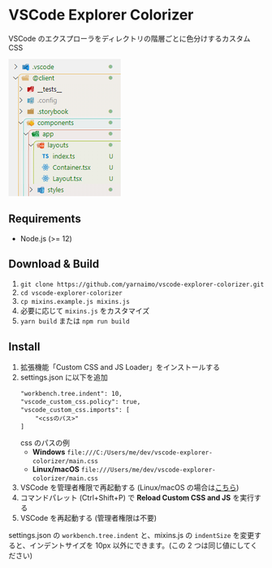 # VSCode Explorer Colorizer

VSCode のエクスプローラをディレクトリの階層ごとに色分けするカスタム CSS

![](screenshot.png)

## Requirements

-   Node.js (>= 12)

## Download & Build

1.  `git clone https://github.com/yarnaimo/vscode-explorer-colorizer.git`
2.  `cd vscode-explorer-colorizer`
3.  `cp mixins.example.js mixins.js`
4.  必要に応じて `mixins.js` をカスタマイズ
5.  `yarn build` または `npm run build`

## Install

1.  拡張機能「Custom CSS and JS Loader」をインストールする
2.  settings.json に以下を追加
    ```
    "workbench.tree.indent": 10,
    "vscode_custom_css.policy": true,
    "vscode_custom_css.imports": [
        "<cssのパス>"
    ]
    ```
    css のパスの例
    -   **Windows** `file:///C:/Users/me/dev/vscode-explorer-colorizer/main.css`
    -   **Linux/macOS** `file:///Users/me/dev/vscode-explorer-colorizer/main.css`
3.  VSCode を管理者権限で再起動する (Linux/macOS の場合は[こちら](https://marketplace.visualstudio.com/items?itemName=be5invis.vscode-custom-css#mac-and-linux-users))
4.  コマンドパレット (Ctrl+Shift+P) で **Reload Custom CSS and JS** を実行する
5.  VSCode を再起動する (管理者権限は不要)

settings.json の `workbench.tree.indent` と、mixins.js の `indentSize` を変更すると、インデントサイズを 10px 以外にできます。(この 2 つは同じ値にしてください)
